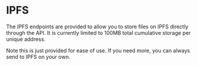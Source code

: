 # IPFS

The IPFS endpoints are provided to allow you to store files on IPFS directly through the API. It is currently limited to 100MB total cumulative storage per unique address.

Note this is just provided for ease of use. If you need more, you can always send to IPFS on your own.&#x20;
